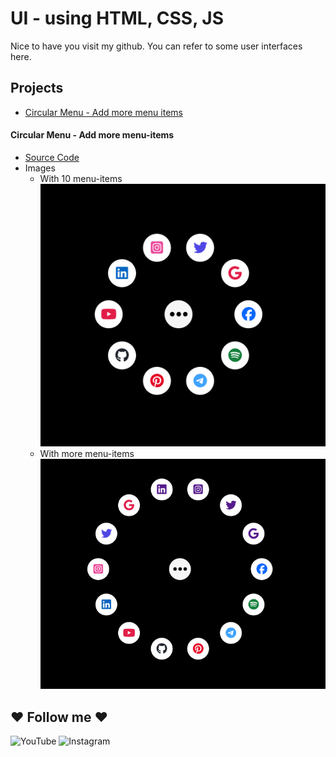# UI - using HTML, CSS, JS
Nice to have you visit my github. You can refer to some user interfaces here.

## Projects
* [Circular Menu - Add more menu items](#Circular-Menu---Add-more-menu-items)

#### Circular Menu - Add more menu-items
- [Source Code](code/circular%20menu/)
- Images
	- With 10 menu-items
	![10 menu-items](_docs/circular%20menu/10-menu-items.png)
	- With more menu-items
	![more menu-item](_docs/circular%20menu/more-menu-items.png)
	
## ❤️ Follow me ❤️
![YouTube](https://img.shields.io/badge/YouTube-@TinooT-red?style=for-the-badge&logo=youtube)
![Instagram](https://img.shields.io/badge/Instagram-lily_meoo-blue?style=for-the-badge&logo=instagram)
